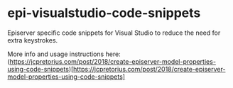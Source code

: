 # epi-visualstudio-code-snippets
Episerver specific code snippets for Visual Studio to reduce the need for extra keystrokes.

More info and usage instructions here:
(https://jcpretorius.com/post/2018/create-episerver-model-properties-using-code-snippets)[https://jcpretorius.com/post/2018/create-episerver-model-properties-using-code-snippets]
